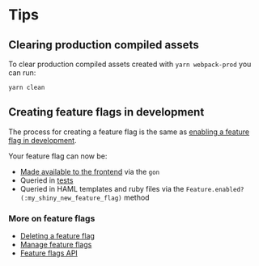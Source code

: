 # Tips

## Clearing production compiled assets

To clear production compiled assets created with `yarn webpack-prod` you can run:

```
yarn clean
```

## Creating feature flags in development

The process for creating a feature flag is the same as [enabling a feature flag in development](../feature_flags/development.md#enabling-a-feature-flag-in-development).

Your feature flag can now be:

- [Made available to the frontend](../feature_flags/development.md#frontend) via the `gon`
- Queried in [tests](../feature_flags/development.md#specs)
- Queried in HAML templates and ruby files via the `Feature.enabled?(:my_shiny_new_feature_flag)` method

### More on feature flags

- [Deleting a feature flag](../../api/features.md#delete-a-feature)
- [Manage feature flags](../feature_flags/process.md)
- [Feature flags API](../../api/features.md)
